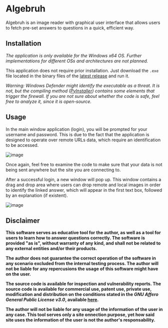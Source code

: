 # Algebruh

Algebruh is an image reader with graphical user interface that allows users to fetch pre-set answers to questions in a quick, efficient way.

## Installation

_The application is only available for the Windows x64 OS. Further implementations for different OSs and architectures are not planned._

This application does not require prior installation. Just download the `.exe` file located in the binary files of the [latest release](https://github.com/erlete/algebruh/releases) and run it.

*Warning: Windows Defender might identify the executable as a threat. It is not, but the compiling method ([PyInstaller](https://pyinstaller.org/en/stable/index.html)) contains some elements that trigger the firewall. If you are not sure about whether the code is safe, feel free to analyze it, since it is open-source.*

## Usage

In the main window application (login), you will be prompted for your username and password. This is due to the fact that the application is designed to operate over remote URLs data, which require an identification to be accessed.

![image](https://user-images.githubusercontent.com/76848729/226191704-391b5ecc-ea33-4fb5-bb6b-3d2990011141.png)

Once again, feel free to examine the code to make sure that your data is not being sent anywhere but the site you are connecting to.

After a successful login, a new window will pop up. This window contains a drag and drop area where users can drop remote and local images in order to identify the linked answer, which will appear in the first text box, followed by an explanation (if existent).

![image](https://user-images.githubusercontent.com/76848729/226191724-18b5c35c-e6a1-4ded-bfb4-9e5198a0ff24.png)

## Disclaimer

**This software serves as educative tool for the author, as well as a tool for users to learn how to answer questions correctly. The software is provided "as is", without warranty of any kind, and shall not be related to any external entities and/or their products.**

**The author does not guarantee the correct operation of the software in any scenario excluded from the internal testing process. The author will not be liable for any repercusions the usage of this software might have on the user.**

**The source code is available for inspection and vulnerability reports. The source code is available for commercial use, patent use, private use, modification and distribution on the conditions stated in the _GNU Affero General Public License v3.0_, available [here](LICENSE).**

**The author will not be liable for any usage of the information of the user in any case. This tool serves only a site onnection purpose, yet how said site uses the information of the user is not the author's responsability.**
